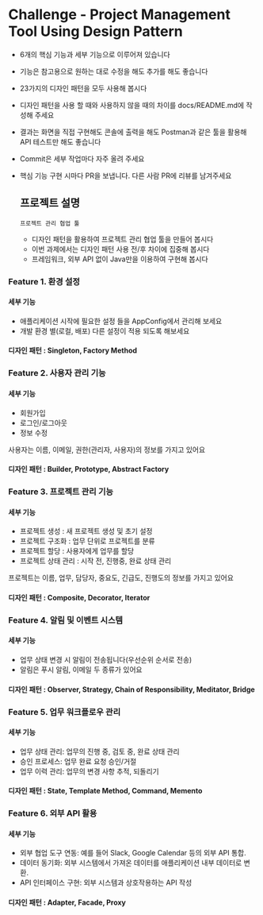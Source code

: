 # Challenge - Project Management Tool Using Design Pattern

- 6개의 핵심 기능과 세부 기능으로 이루어져 있습니다
- 기능은 참고용으로 원하는 대로 수정을 해도 추가를 해도 좋습니다
- 23가지의 디자인 패턴을 모두 사용해 봅시다
- 디자인 패턴을 사용 할 때와 사용하지 않을 때의 차이를 docs/README.md에 작성해 주세요
- 결과는 화면을 직접 구현해도 콘솔에 출력을 해도 Postman과 같은 툴을 활용해 API 테스트만 해도 좋습니다
- Commit은 세부 작업마다 자주 올려 주세요
- 핵심 기능 구현 시마다 PR을 보냅니다. 다른 사람 PR에 리뷰를 남겨주세요

  ## 프로젝트 설명

  `프로젝트 관리 협업 툴`

  - 디자인 패턴을 활용하여 프로젝트 관리 협업 툴을 만들어 봅시다
  - 이번 과제에서는 디자인 패턴 사용 전/후 차이에 집중해 봅시다
  - 프레임워크, 외부 API 없이 Java만을 이용하여 구현해 봅시다

### Feature 1. 환경 설정  

#### 세부 기능  
 - 애플리케이션 시작에 필요한 설정 들을 AppConfig에서 관리해 보세요  
 - 개발 환경 별(로컬, 배포) 다른 설정이 적용 되도록 해보세요  

#### 디자인 패턴 : Singleton, Factory Method  

### Feature 2. 사용자 관리 기능  
  
#### 세부 기능  
 - 회원가입
 - 로그인/로그아웃
 - 정보 수정

사용자는 이름, 이메일, 권한(관리자, 사용자)의 정보를 가지고 있어요

#### 디자인 패턴 : Builder, Prototype, Abstract Factory  

### Feature 3. 프로젝트 관리 기능  

#### 세부 기능  
 - 프로젝트 생성 : 새 프로젝트 생성 및 초기 설정
 - 프로젝트 구조화 : 업무 단위로 프로젝트를 분류
 - 프로젝트 할당 : 사용자에게 업무를 할당 
 - 프로젝트 상태 관리 : 시작 전, 진행중, 완료 상태 관리

프로젝트는 이름, 업무, 담당자, 중요도, 긴급도, 진행도의 정보를 가지고 있어요

#### 디자인 패턴 : Composite, Decorator, Iterator

### Feature 4. 알림 및 이벤트 시스템

#### 세부 기능  
 - 업무 상태 변경 시 알림이 전송됩니다(우선순위 순서로 전송)
 - 알림은 푸시 알림, 이메일 두 종류가 있어요

#### 디자인 패턴 : Observer, Strategy, Chain of Responsibility, Meditator, Bridge

### Feature 5. 업무 워크플로우 관리

#### 세부 기능  
- 업무 상태 관리: 업무의 진행 중, 검토 중, 완료 상태 관리
- 승인 프로세스: 업무 완료 요청 승인/거절
- 업무 이력 관리: 업무의 변경 사항 추적, 되돌리기

#### 디자인 패턴 : State, Template Method, Command, Memento

### Feature 6. 외부 API 활용

#### 세부 기능  
- 외부 협업 도구 연동: 예를 들어 Slack, Google Calendar 등의 외부 API 통합.
- 데이터 동기화: 외부 시스템에서 가져온 데이터를 애플리케이션 내부 데이터로 변환.
- API 인터페이스 구현: 외부 시스템과 상호작용하는 API 작성

#### 디자인 패턴 : Adapter, Facade, Proxy
